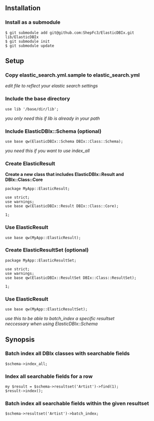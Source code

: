## Installation
### Install as a submodule
    $ git submodule add git@github.com:ShepFc3/ElasticDBIx.git lib/ElasticDBIx
    $ git submodule init
    $ git submodule update

## Setup
### Copy elastic_search.yml.sample to elastic_search.yml
*edit file to reflect your elastic search settings*  

### Include the base directory
    use lib '/base/dir/lib';
*you only need this if lib is already in your path*  

### Include ElasticDBIx::Schema (optional) 
    use base qw(ElasticDBIx::Schema DBIx::Class::Schema);
*you need this if you want to use index_all*  

### Create ElasticResult 
**Create a new class that includes ElasticDBIx::Result and DBIx::Class::Core**  

    package MyApp::ElasticResult;

    use strict;
    use warnings;
    use base qw(ElasticDBIx::Result DBIx::Class::Core);

    1;

### Use ElasticResult
    use base qw(MyApp::ElasticResult);

### Create ElasticResultSet (optional)
    package MyApp::ElasticResultSet;
    
    use strict;
    use warnings;
    use base qw(ElasticDBIx::ResultSet DBIx::Class::ResultSet);
    
    1;

### Use ElasticResult
    use base qw(MyApp::ElasticResultSet);

*use this to be able to batch_index a specific resultset*  
*neccessary when using ElasticDBIx::Schema*  

## Synopsis
### Batch index all DBIx classes with searchable fields
    $schema->index_all;

### Index all searchable fields for a row
    my $result = $schema->resultset('Artist')->find(1);
    $result->index();

### Batch index all searchable fields within the given resultset
    $schema->resultset('Artist')->batch_index;
